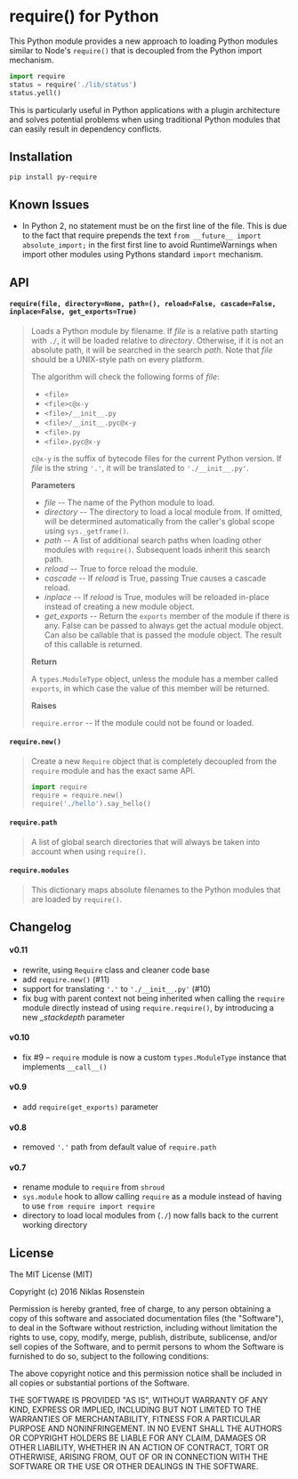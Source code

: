 # require() for Python

This Python module provides a new approach to loading Python modules
similar to Node's `require()` that is  decoupled from the Python import
mechanism.

```python
import require
status = require('./lib/status')
status.yell()
```

This is particularly useful in Python applications with a plugin architecture
and solves potential problems when using traditional Python modules that can
easily result in dependency conflicts.

## Installation

    pip install py-require

## Known Issues

- In Python 2, no statement must be on the first line of the file. This is
  due to the fact that require prepends the text `from __future__ import absolute_import;`
  in the first first line to avoid RuntimeWarnings when import other modules
  using Pythons standard `import` mechanism.

## API

#### `require(file, directory=None, path=(), reload=False, cascade=False, inplace=False, get_exports=True)`

> Loads a Python module by filename. If *file* is a relative path starting
> with `./`, it will be loaded relative to *directory*. Otherwise, if it
> is not an absolute path, it will be searched in the search *path*. Note
> that *file* should be a UNIX-style path on every platform.
>
> The algorithm will check the following forms of *file*:
>
> - `<file>`
> - `<file>c@x-y`
> - `<file>/__init__.py`
> - `<file>/__init__.pyc@x-y`
> - `<file>.py`
> - `<file>.pyc@x-y`
>
> `c@x-y` is the suffix of bytecode files for the current Python version.
> If *file* is the string `'.'`, it will be translated to `'./__init__.py'`.
>
> __Parameters__
>
> - *file* -- The name of the Python module to load.  
> - *directory* -- The directory to load a local module from. If omitted,
>   will be determined automatically from the caller's global scope using
>   `sys._getframe()`.  
> - *path* -- A list of additional search paths when loading other
>   modules with `require()`. Subsequent loads inherit this search path.
> - *reload* -- True to force reload the module.  
> - *cascade* -- If *reload* is True, passing True causes a cascade
>   reload.  
> - *inplace* -- If *reload* is True, modules will be reloaded in-place
>   instead of creating a new module object.
> - *get_exports* -- Return the `exports` member of the module if there
>   is any. False can be passed to always get the actual module object. Can
>   also be callable that is passed the module object. The result of this
>   callable is returned.
>
> __Return__
>
> A `types.ModuleType` object, unless the module has a member called
> `exports`, in which case the value of this member will be returned.
>
> __Raises__
>
> `require.error` -- If the module could not be found or loaded.

#### `require.new()`

> Create a new `Require` object that is completely decoupled from the
> `require` module and has the exact same API.
>
> ```python
> import require
> require = require.new()
> require('./hello').say_hello()
> ```

#### `require.path`

> A list of global search directories that will always be taken into account
> when using `require()`.

#### `require.modules`

> This dictionary maps absolute filenames to the Python modules that are
> loaded by `require()`.



## Changelog

#### v0.11

- rewrite, using `Require` class and cleaner code base
- add `require.new()` (#11)
- support for translating `'.'` to `'./__init__.py'` (#10)
- fix bug with parent context not being inherited when calling the `require`
  module directly instead of using `require.require()`, by introducing a new
  *_stackdepth* parameter

#### v0.10

- fix #9 &ndash; `require` module is now a custom `types.ModuleType` instance
  that implements `__call__()`

#### v0.9

- add `require(get_exports)` parameter

#### v0.8

- removed `'.'` path from default value of `require.path`

#### v0.7

- rename module to `require` from `shroud`
- `sys.module` hook to allow calling `require` as a module instead of
  having to use `from require import require`
- directory to load local modules from (`./`) now falls back to the
  current working directory

## License

The MIT License (MIT)

Copyright (c) 2016  Niklas Rosenstein

Permission is hereby granted, free of charge, to any person obtaining a copy
of this software and associated documentation files (the "Software"), to deal
in the Software without restriction, including without limitation the rights
to use, copy, modify, merge, publish, distribute, sublicense, and/or sell
copies of the Software, and to permit persons to whom the Software is
furnished to do so, subject to the following conditions:

The above copyright notice and this permission notice shall be included in all
copies or substantial portions of the Software.

THE SOFTWARE IS PROVIDED "AS IS", WITHOUT WARRANTY OF ANY KIND, EXPRESS OR
IMPLIED, INCLUDING BUT NOT LIMITED TO THE WARRANTIES OF MERCHANTABILITY,
FITNESS FOR A PARTICULAR PURPOSE AND NONINFRINGEMENT. IN NO EVENT SHALL THE
AUTHORS OR COPYRIGHT HOLDERS BE LIABLE FOR ANY CLAIM, DAMAGES OR OTHER
LIABILITY, WHETHER IN AN ACTION OF CONTRACT, TORT OR OTHERWISE, ARISING FROM,
OUT OF OR IN CONNECTION WITH THE SOFTWARE OR THE USE OR OTHER DEALINGS IN THE
SOFTWARE.
